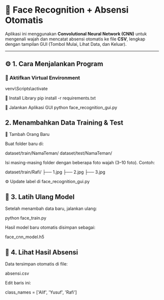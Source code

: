 # 🎯 Face Recognition + Absensi Otomatis

Aplikasi ini menggunakan **Convolutional Neural Network (CNN)** untuk mengenali wajah dan mencatat absensi otomatis ke file **CSV**, lengkap dengan tampilan GUI (Tombol Mulai, Lihat Data, dan Keluar).

---

## ⚙️ 1. Cara Menjalankan Program

### 🧩 Aktifkan Virtual Environment
venv\Scripts\activate

🧠 Install Library
pip install -r requirements.txt

🚀 Jalankan Aplikasi GUI
python face_recognition_gui.py

## 2. Menambahkan Data Training & Test
📸 Tambah Orang Baru

Buat folder baru di:

dataset/train/NamaTeman/
dataset/test/NamaTeman/


Isi masing-masing folder dengan beberapa foto wajah (3–10 foto).
Contoh:

dataset/train/Rafi/
├── 1.jpg
├── 2.jpg
├── 3.jpg

⚙️ Update label di face_recognition_gui.py


## 🧠 3. Latih Ulang Model

Setelah menambah data baru, jalankan ulang:

python face_train.py


Hasil model baru otomatis disimpan sebagai:

face_cnn_model.h5

## 🧾 4. Lihat Hasil Absensi

Data tersimpan otomatis di file:

absensi.csv

Edit baris ini:

class_names = ['Alif', 'Yusuf', 'Rafi']
